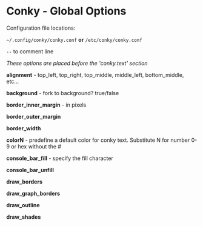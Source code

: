 # Conky - Global Options

Configuration file locations:

`~/.config/conky/conky.conf` **or** `/etc/conky/conky.conf`

`--` to comment line

*These options are placed before the 'conky.text' section*

**alignment**  -  top_left, top_right, top_middle, middle_left, bottom_middle, etc...

**background**  -  fork to background?  true/false

**border_inner_margin**  -  in pixels

**border_outer_margin**

**border_width**

**colorN**  -  predefine a default color for conky text.  Substitute N for number 0-9 or hex without the #

**console_bar_fill** - specify the fill character

**console_bar_unfill**

**draw_borders**

**draw_graph_borders**

**draw_outline**

**draw_shades**

